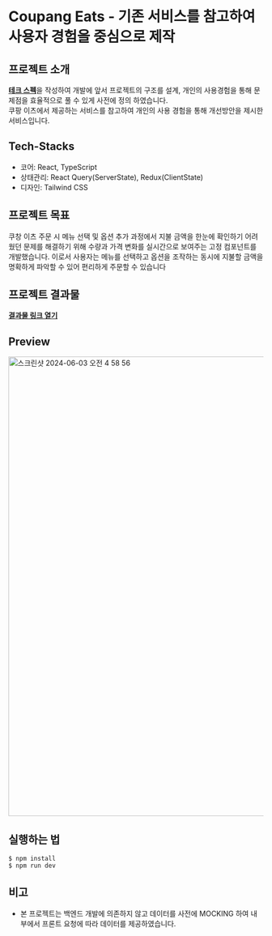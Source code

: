 # Coupang Eats - 기존 서비스를 참고하여 사용자 경험을 중심으로 제작

## 프로젝트 소개
[__테크 스펙__](https://docs.google.com/document/d/1DUixRYSVXQCKqcVedQ6-aYLRw_HRPaTdznVQ-rF0kF0/edit#heading=h.wub27ex6n4zy)을 작성하여 개발에 앞서 프로젝트의 구조를 설계, 개인의 사용경험을 통해 문제점을 효율적으로 풀 수 있게 사전에 정의 하였습니다. <br />
쿠팡 이츠에서 제공하는 서비스를 참고하여 개인의 사용 경험을 통해 개선방안을 제시한 서비스입니다.

## Tech-Stacks
- 코어: React, TypeScript
- 상태관리: React Query(ServerState), Redux(ClientState)
- 디자인: Tailwind CSS

## 프로젝트 목표
쿠창 이츠 주문 시 메뉴 선택 및 옵션 추가 과정에서 지불 금액을 한눈에 확인하기 어려웠던 문제를 해결하기 위해 수량과 가격 변화를 실시간으로 보여주는 고정 컴포넌트를 개발했습니다. 이로서 사용자는 메뉴를 선택하고 옵션을 조작하는 동시에 지불할 금액을 명확하게 파악할 수 있어 편리하게 주문할 수 있습니다

## 프로젝트 결과물
[__결과물 링크 열기__](https://coupang-eats.vercel.app/)

## Preview
<img width="908" alt="스크린샷 2024-06-03 오전 4 58 56" src="https://github.com/andyhan-23/coupang-eats/assets/98483125/d2c49cf8-7ece-4b0f-bcd2-098b380bce66">


## 실행하는 법
```
$ npm install
$ npm run dev
```

##  비고
- 본 프로젝트는 백엔드 개발에 의존하지 않고 데이터를 사전에 MOCKING 하여 내부에서 프론트 요청에 따라 데이터를 제공하였습니다.










